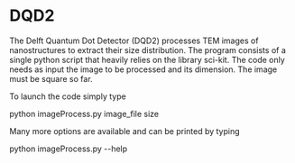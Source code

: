 # DQD2

The Delft Quantum Dot Detector (DQD2) processes TEM images of nanostructures to extract their size distribution. 
The program consists of a single python script that heavily relies on the library sci-kit. The code
only needs as input the image to be processed and its dimension. The image must be square so far.

To launch the code simply type

python imageProcess.py image_file size

Many more options are available and can be printed by typing

python imageProcess.py --help



